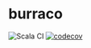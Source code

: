 # burraco
![Scala CI](https://github.com/abaddon/burraco/workflows/Scala%20CI/badge.svg?branch=master&event=push) [![codecov](https://codecov.io/gh/abaddon/burraco/branch/master/graph/badge.svg?token=I5MUK1OLTQ)](https://codecov.io/gh/abaddon/burraco)
